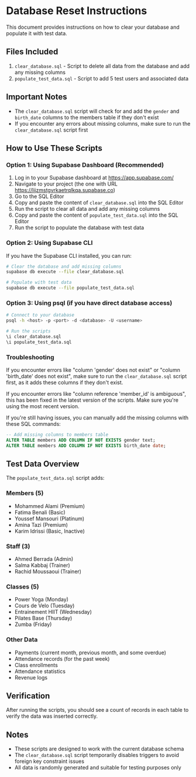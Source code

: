 # Database Reset Instructions

This document provides instructions on how to clear your database and populate it with test data.

## Files Included

1. `clear_database.sql` - Script to delete all data from the database and add any missing columns
2. `populate_test_data.sql` - Script to add 5 test users and associated data

## Important Notes

- The `clear_database.sql` script will check for and add the `gender` and `birth_date` columns to the members table if they don't exist
- If you encounter any errors about missing columns, make sure to run the `clear_database.sql` script first

## How to Use These Scripts

### Option 1: Using Supabase Dashboard (Recommended)

1. Log in to your Supabase dashboard at https://app.supabase.com/
2. Navigate to your project (the one with URL https://lijzmstgvrkaetrqlkqa.supabase.co)
3. Go to the SQL Editor
4. Copy and paste the content of `clear_database.sql` into the SQL Editor
5. Run the script to clear all data and add any missing columns
6. Copy and paste the content of `populate_test_data.sql` into the SQL Editor
7. Run the script to populate the database with test data

### Option 2: Using Supabase CLI

If you have the Supabase CLI installed, you can run:

```bash
# Clear the database and add missing columns
supabase db execute --file clear_database.sql

# Populate with test data
supabase db execute --file populate_test_data.sql
```

### Option 3: Using psql (if you have direct database access)

```bash
# Connect to your database
psql -h <host> -p <port> -d <database> -U <username>

# Run the scripts
\i clear_database.sql
\i populate_test_data.sql
```

### Troubleshooting

If you encounter errors like "column 'gender' does not exist" or "column 'birth_date' does not exist", make sure to run the `clear_database.sql` script first, as it adds these columns if they don't exist.

If you encounter errors like "column reference 'member_id' is ambiguous", this has been fixed in the latest version of the scripts. Make sure you're using the most recent version.

If you're still having issues, you can manually add the missing columns with these SQL commands:

```sql
-- Add missing columns to members table
ALTER TABLE members ADD COLUMN IF NOT EXISTS gender text;
ALTER TABLE members ADD COLUMN IF NOT EXISTS birth_date date;
```

## Test Data Overview

The `populate_test_data.sql` script adds:

### Members (5)

- Mohammed Alami (Premium)
- Fatima Benali (Basic)
- Youssef Mansouri (Platinum)
- Amina Tazi (Premium)
- Karim Idrissi (Basic, Inactive)

### Staff (3)

- Ahmed Berrada (Admin)
- Salma Kabbaj (Trainer)
- Rachid Moussaoui (Trainer)

### Classes (5)

- Power Yoga (Monday)
- Cours de Velo (Tuesday)
- Entrainement HIIT (Wednesday)
- Pilates Base (Thursday)
- Zumba (Friday)

### Other Data

- Payments (current month, previous month, and some overdue)
- Attendance records (for the past week)
- Class enrollments
- Attendance statistics
- Revenue logs

## Verification

After running the scripts, you should see a count of records in each table to verify the data was inserted correctly.

## Notes

- These scripts are designed to work with the current database schema
- The `clear_database.sql` script temporarily disables triggers to avoid foreign key constraint issues
- All data is randomly generated and suitable for testing purposes only
